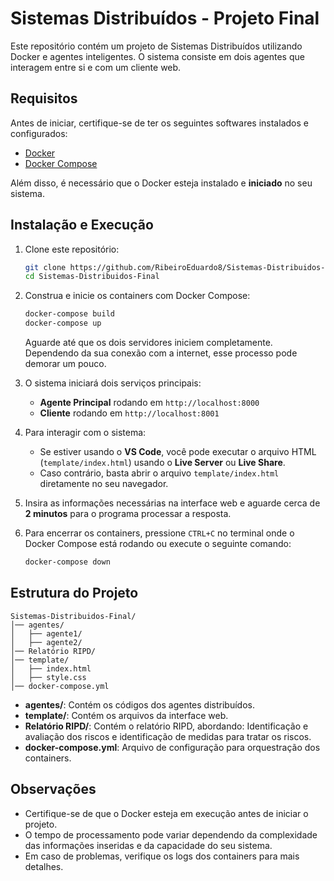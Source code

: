 # Sistemas Distribuídos - Projeto Final

Este repositório contém um projeto de Sistemas Distribuídos utilizando Docker e agentes inteligentes. O sistema consiste em dois agentes que interagem entre si e com um cliente web.

## Requisitos

Antes de iniciar, certifique-se de ter os seguintes softwares instalados e configurados:

- [Docker](https://docs.docker.com/get-docker/)
- [Docker Compose](https://docs.docker.com/compose/install/)

Além disso, é necessário que o Docker esteja instalado e **iniciado** no seu sistema.

## Instalação e Execução

1. Clone este repositório:
   ```sh
   git clone https://github.com/RibeiroEduardo8/Sistemas-Distribuidos-Final.git
   cd Sistemas-Distribuidos-Final
   ```

2. Construa e inicie os containers com Docker Compose:
   ```sh
   docker-compose build
   docker-compose up
   ```

   Aguarde até que os dois servidores iniciem completamente. Dependendo da sua conexão com a internet, esse processo pode demorar um pouco.

3. O sistema iniciará dois serviços principais:
   - **Agente Principal** rodando em `http://localhost:8000`
   - **Cliente** rodando em `http://localhost:8001`

4. Para interagir com o sistema:
   - Se estiver usando o **VS Code**, você pode executar o arquivo HTML (`template/index.html`) usando o **Live Server** ou **Live Share**.
   - Caso contrário, basta abrir o arquivo `template/index.html` diretamente no seu navegador.

5. Insira as informações necessárias na interface web e aguarde cerca de **2 minutos** para o programa processar a resposta.

6. Para encerrar os containers, pressione `CTRL+C` no terminal onde o Docker Compose está rodando ou execute o seguinte comando:
   ```sh
   docker-compose down
   ```

## Estrutura do Projeto

```
Sistemas-Distribuidos-Final/
│── agentes/
│   ├── agente1/
│   ├── agente2/
│── Relatório RIPD/
│── template/
│   ├── index.html
│   ├── style.css
│── docker-compose.yml
```

- **agentes/**: Contém os códigos dos agentes distribuídos.
- **template/**: Contém os arquivos da interface web.
- **Relatório RIPD/**: Contém o relatório RIPD, abordando: Identificação e avaliação dos riscos e identificação de medidas para tratar os riscos.
- **docker-compose.yml**: Arquivo de configuração para orquestração dos containers.

## Observações

- Certifique-se de que o Docker esteja em execução antes de iniciar o projeto.
- O tempo de processamento pode variar dependendo da complexidade das informações inseridas e da capacidade do seu sistema.
- Em caso de problemas, verifique os logs dos containers para mais detalhes.
